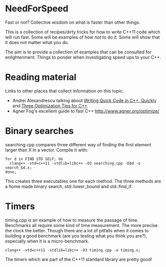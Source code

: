 NeedForSpeed
============

Fast or not? Collective wisdom on what is faster than other things.

This is a collection of recipes/dirty tricks for how to write C++11
code which will run fast. Some will be examples of how _not_ to do it.
Some will show that it does not matter what you do.

The aim is to provide a collection of examples that can be consulted for
enlightenment. Things to ponder when investigating speed ups to your C++.


Reading material
================

Links to other places that collect information on this topic:

* Andrei Alexandrescu talking about [Writing Quick Code in C++, 
  Quickly][quickcpp] and [Three Optimization Tips for C++][threetips]
* Agner Fog's excellent guide to fast C++ http://www.agner.org/optimize/

[quickcpp]:http://channel9.msdn.com/Events/GoingNative/2013/Writing-Quick-Code-in-Cpp-Quickly
[threetips]:https://www.facebook.com/notes/facebook-engineering/three-optimization-tips-for-c/10151361643253920

Binary searches
===============

searching.cpp compares three different way of finding the first
element larger than X in a vector. Compile it with:

```
for d in FIND STD SELF; do
  clang++ -std=c++11 -stdlib=libc++ -O3 searching.cpp -D$d -o search_$d.x;
done;
```

This creates three executables one for each method. The three methods
are a home made binary search, std::lower_bound and std::find_if.


Timers
======

timing.cpp is an example of how to measure the passage of time. Benchmarks
all require some kind of time measurement. The more precise the clock
the better. Though there are a lot of pitfalls when it comes to building
a good benchmark (are you testing what you think you are?), especially when
it is a micro-benchmark.

```
clang++ -std=c++11 -stdlib=libc++ -O3 timing.cpp -o timing.x;
```

The timers which are part of the C++11 standard library are pretty good!
